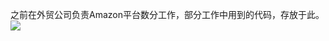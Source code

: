 之前在外贸公司负责Amazon平台数分工作，部分工作中用到的代码，存放于此。  
![](https://ss3.bdstatic.com/70cFv8Sh_Q1YnxGkpoWK1HF6hhy/it/u=4078159598,3132508835&fm=26&gp=0.jpg)
